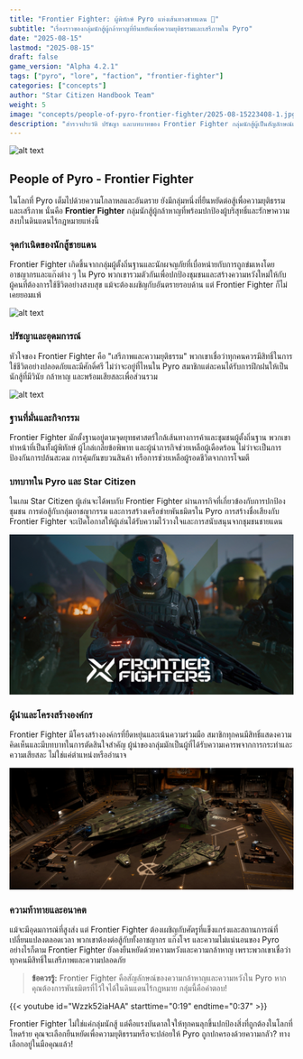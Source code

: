 ```yaml
---
title: "Frontier Fighter: ผู้พิทักษ์ Pyro แห่งเส้นทางชายแดน 🚀"
subtitle: "เรื่องราวของกลุ่มนักสู้ผู้กล้าหาญที่ยืนหยัดเพื่อความยุติธรรมและเสรีภาพใน Pyro"
date: "2025-08-15"
lastmod: "2025-08-15"
draft: false
game_version: "Alpha 4.2.1"
tags: ["pyro", "lore", "faction", "frontier-fighter"]
categories: ["concepts"]
author: "Star Citizen Handbook Team"
weight: 5
image: "concepts/people-of-pyro-frontier-fighter/2025-08-15223408-1.jpg"
description: "สำรวจประวัติ ปรัชญา และบทบาทของ Frontier Fighter กลุ่มนักสู้ผู้เป็นสัญลักษณ์แห่งเสรีภาพและความกล้าหาญในระบบ Pyro ของ Star Citizen"
---
```

![alt text](2025-08-15223408-1.jpg)

## People of Pyro - Frontier Fighter

ในโลกที่ Pyro เต็มไปด้วยความโกลาหลและอันตราย ยังมีกลุ่มหนึ่งที่ยืนหยัดต่อสู้เพื่อความยุติธรรมและเสรีภาพ นั่นคือ **Frontier Fighter** กลุ่มนักสู้ผู้กล้าหาญที่พร้อมปกป้องผู้บริสุทธิ์และรักษาความสงบในดินแดนไร้กฎหมายแห่งนี้

### จุดกำเนิดของนักสู้ชายแดน

Frontier Fighter เกิดขึ้นจากกลุ่มผู้ตั้งถิ่นฐานและนักผจญภัยที่เบื่อหน่ายกับการถูกข่มเหงโดยอาชญากรและแก๊งต่าง ๆ ใน Pyro พวกเขารวมตัวกันเพื่อปกป้องชุมชนและสร้างความหวังใหม่ให้กับผู้คนที่ต้องการใช้ชีวิตอย่างสงบสุข แม้จะต้องเผชิญกับอันตรายรอบด้าน แต่ Frontier Fighter ก็ไม่เคยยอมแพ้

![alt text](2025-08-15223319-1.jpg)

### ปรัชญาและอุดมการณ์

หัวใจของ Frontier Fighter คือ "เสรีภาพและความยุติธรรม" พวกเขาเชื่อว่าทุกคนควรมีสิทธิ์ในการใช้ชีวิตอย่างปลอดภัยและมีศักดิ์ศรี ไม่ว่าจะอยู่ที่ไหนใน Pyro สมาชิกแต่ละคนได้รับการฝึกฝนให้เป็นนักสู้ที่มีวินัย กล้าหาญ และพร้อมเสียสละเพื่อส่วนรวม

![alt text](2025-08-15223249-1.jpg)

### ฐานที่มั่นและกิจกรรม

Frontier Fighter มักตั้งฐานอยู่ตามจุดยุทธศาสตร์ใกล้เส้นทางการค้าและชุมชนผู้ตั้งถิ่นฐาน พวกเขาทำหน้าที่เป็นทั้งผู้พิทักษ์ ผู้ไกล่เกลี่ยข้อพิพาท และผู้นำภารกิจช่วยเหลือผู้เดือดร้อน ไม่ว่าจะเป็นการป้องกันการปล้นสะดม การคุ้มกันขบวนสินค้า หรือการช่วยเหลือผู้รอดชีวิตจากการโจมตี

### บทบาทใน Pyro และ Star Citizen

ในเกม Star Citizen ผู้เล่นจะได้พบกับ Frontier Fighter ผ่านภารกิจที่เกี่ยวข้องกับการปกป้องชุมชน การต่อสู้กับกลุ่มอาชญากรรม และการสร้างเครือข่ายพันธมิตรใน Pyro การสร้างชื่อเสียงกับ Frontier Fighter จะเปิดโอกาสให้ผู้เล่นได้รับความไว้วางใจและการสนับสนุนจากชุมชนชายแดน

![alt text](GjMM2AaXcAA-t6u.jpg)

### ผู้นำและโครงสร้างองค์กร

Frontier Fighter มีโครงสร้างองค์กรที่ยืดหยุ่นและเน้นความร่วมมือ สมาชิกทุกคนมีสิทธิ์แสดงความคิดเห็นและมีบทบาทในการตัดสินใจสำคัญ ผู้นำของกลุ่มมักเป็นผู้ที่ได้รับความเคารพจากการกระทำและความเสียสละ ไม่ใช่แค่ตำแหน่งหรืออำนาจ

![alt text](GjW44orXYAExq9X.jpg)

### ความท้าทายและอนาคต

แม้จะมีอุดมการณ์ที่สูงส่ง แต่ Frontier Fighter ต้องเผชิญกับศัตรูที่แข็งแกร่งและสถานการณ์ที่เปลี่ยนแปลงตลอดเวลา พวกเขาต้องต่อสู้กับทั้งอาชญากร แก๊งโจร และความไม่แน่นอนของ Pyro อย่างไรก็ตาม Frontier Fighter ยังคงยืนหยัดด้วยความหวังและความกล้าหาญ เพราะพวกเขาเชื่อว่าทุกคนมีสิทธิ์ในเสรีภาพและความปลอดภัย

> **ข้อควรรู้:** Frontier Fighter คือสัญลักษณ์ของความกล้าหาญและความหวังใน Pyro หากคุณต้องการพันธมิตรที่ไว้ใจได้ในดินแดนไร้กฎหมาย กลุ่มนี้คือคำตอบ!

{{< youtube id="Wzzk52iaHAA" starttime="0:19" endtime="0:37" >}}

Frontier Fighter ไม่ใช่แค่กลุ่มนักสู้ แต่คือแรงบันดาลใจให้ทุกคนลุกขึ้นปกป้องสิ่งที่ถูกต้องในโลกที่โหดร้าย คุณจะเลือกยืนหยัดเพื่อความยุติธรรมหรือจะปล่อยให้ Pyro ถูกปกครองด้วยความกลัว? ทางเลือกอยู่ในมือคุณแล้ว!
